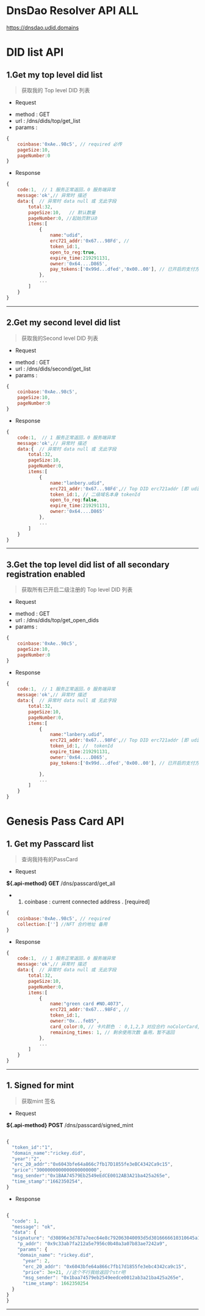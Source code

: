 

<!-- span class="content-title"> DID list API</span -->
# DnsDao Resolver API  ALL
https://dnsdao.udid.domains




# DID list API

## 1.Get my top level did list

> 获取我的 Top level DID 列表

- Request

* method    : GET
* url       : /dns/dids/top/get_list
* params    :

```js
{
    coinbase:'0xAe..98c5', // required 必传
    pageSize:10,
    pageNumber:0
}
```

- Response

```js
{
    code:1,  // 1 服务正常返回，0 服务端异常
    message:'ok',// 异常时 描述
    data:{  // 异常时 data null 或 无此字段
        total:32,
        pageSize:10,   // 默认数量
        pageNumber:0, //起始页默认0
        items:[
            {
                name:"udid",
                erc721_addr:'0x67...98Fd', //
                token_id:1,
                open_to_reg:true,
                expire_time:219291131,
                owner:'0x64....D865',
                pay_tokens:['0x99d...dfed','0x00..00'], // 已开启的支付方式 ERC20 address 数组，未开启时 []或无此字段 
            },
            ...
        ]
    }
}
```

----

## 2.Get my second level did list

> 获取我的Second level DID 列表

- Request

* method    : GET
* url       : /dns/dids/second/get_list
* params    :

```js
{
    coinbase:'0xAe..98c5',
    pageSize:10,
    pageNumber:0
}
```

- Response

```js
{
    code:1,  // 1 服务正常返回，0 服务端异常
    message:'ok',// 异常时 描述
    data:{  // 异常时 data null 或 无此字段
        total:32,
        pageSize:10,
        pageNumber:0,
        items:[
            {
                name:"lanbery.udid",
                erc721_addr:'0x67...98Fd',// Top DID erc721addr [即 udid 的 erc721Addr]
                token_id:1, // 二级域名本身 tokenId
                open_to_reg:false,
                expire_time:219291131,
                owner:'0x64....D865'
            },
            ...
        ]
    }
}
```

---

## 3.Get the top level did list of all secondary registration enabled

> 获取所有已开启二级注册的 Top level DID 列表

- Request

* method    : GET
* url       : /dns/dids/top/get_open_dids
* params    :

```js
{
    coinbase:'0xAe..98c5',
    pageSize:10,
    pageNumber:0
}
```

- Response

```js
{
    code:1,  // 1 服务正常返回，0 服务端异常
    message:'ok',// 异常时 描述
    data:{  // 异常时 data null 或 无此字段
        total:32,
        pageSize:10,
        pageNumber:0,
        items:[
            {
                name:"lanbery.udid",
                erc721_addr:'0x67...98Fd',// Top DID erc721addr [即 udid 的 erc721Addr]
                token_id:1, //  tokenId
                expire_time:219291131,
                owner:'0x64....D865',
                pay_tokens:['0x99d...dfed','0x00..00'], // 已开启的支付方式 ERC20 address 数组，未开启时 []或无此字段

            },
            ...
        ]
    }
}
```
# Genesis Pass Card API

## 1. Get my Passcard list

> 查询我持有的PassCard

- Request

**${.api-method} GET** /dns/passcard/get_all

<!-- tabs:start -->

<!-- tab:API document -->
- 1. coinbase : current connected address . [required]

<!-- tab: JSON -->

```js
{
    coinbase:'0xAe..98c5', // required
    collection:[''] //NFT 合约地址 备用
}
```
<!-- tabs:end -->

- Response

```js
{
    code:1,  // 1 服务正常返回，0 服务端异常
    message:'ok',// 异常时 描述
    data:{  // 异常时 data null 或 无此字段
        total:32, 
        pageSize:10,
        pageNumber:0,
        items:[
            {
                name:"green card #NO.4073",
                erc721_addr:'0x67...98Fd', //
                token_id:1,
                owner:"0x...fe85",
                card_color:0, // 卡片颜色 ： 0,1,2,3 对应合约 noColorCard,ColorCard,GoldColor,GreenColor
                remaining_times: 1, // 剩余使用次数 备用，暂不返回
            },
            ...
        ]
    }
}
```

----

## 1. Signed for mint


> 获取mint 签名


- Request


**${.api-method} POST** /dns/passcard/signed_mint


<!-- tabs:start -->


<!-- tab:API document -->

[//]: # (- 1. coinbase : current connected address . [required])

[//]: # ()
[//]: # (- 2. erc721Addr: Pass card contract address [required])

[//]: # ()
[//]: # (- 3. tokenId : Pass card ID [required])

[//]: # ()
[//]: # (- 4. domainhash: the did name sha256 [required])

[//]: # ()
[//]: # (- 5. years: [required])

[//]: # ()
[//]: # (- 6. erc20Addr: 支付token address [required])

<!-- tab: JSON -->


```js

{
  "token_id":"1",
  "domain_name":"rickey.did",
  "year":"2",
  "erc_20_addr":"0x6043bfe64a866c7fb17D1855fe3eBC4342Ca9c15",
  "price":"3000000000000000000000",
  "msg_sender":"0x1BAA74579Eb2549eEdCE0012AB3A21ba425a265e",
  "time_stamp":"1662350254",
}

```

<!-- tabs:end -->


- Response


```js

{
  "code": 1,
  "message": "ok",
  "data": {
  "signature": "d30896e3d787a7eec64e8c792063040093d5d3016666610310645a152b00a2ea4358f41b27009b6f362875d03f02a17d9110e23293e621ed240486ac6f3d46aa00",
    "p_addr": "0x9c33ab7fa212a5e7956c0b40a3a07b83ae7242a9",
    "params": {
    "domain_name": "rickey.did",
      "year": 2,
      "erc_20_addr": "0x6043bfe64a866c7fb17d1855fe3ebc4342ca9c15",
      "price": 3e+21, //这个不行我给返回个str吧
      "msg_sender": "0x1baa74579eb2549eedce0012ab3a21ba425a265e",
      "time_stamp": 1662350254
  }
}
}

```

----
